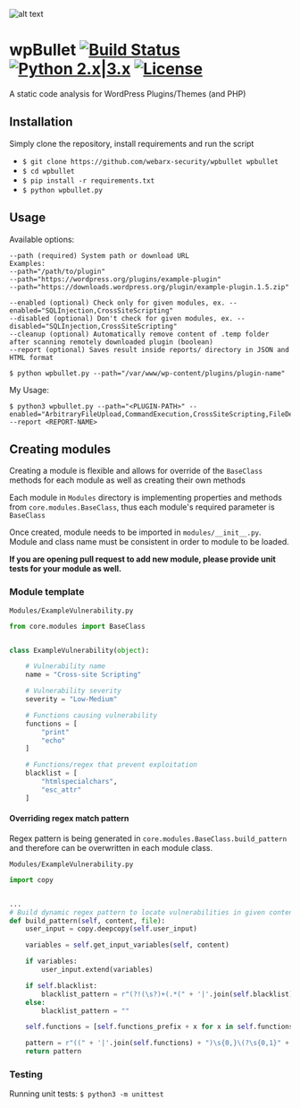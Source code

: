 ![alt text](https://raw.githubusercontent.com/webarx-security/wpbullet/dev/screenshots/1.png "Logo Title Text 1")



# wpBullet [![Build Status](https://travis-ci.org/webarx-security/wpbullet.svg?branch=dev)](https://travis-ci.org/webarx-security/wpbullet) [![Python 2.x|3.x](https://img.shields.io/badge/python-3.x-yellow.svg)](https://www.python.org/) [![License](https://img.shields.io/badge/license-GPLv2-blue.svg)](https://github.com/webarx-security/wpbullet/blob/dev/LICENSE)
A static code analysis for WordPress Plugins/Themes (and PHP)


## Installation
Simply clone the repository, install requirements and run the script 
- `$ git clone https://github.com/webarx-security/wpbullet wpbullet` 
- `$ cd wpbullet`
- `$ pip install -r requirements.txt`
- `$ python wpbullet.py`


## Usage
Available options:
```
--path (required) System path or download URL 
Examples:
--path="/path/to/plugin"
--path="https://wordpress.org/plugins/example-plugin"
--path="https://downloads.wordpress.org/plugin/example-plugin.1.5.zip"

--enabled (optional) Check only for given modules, ex. --enabled="SQLInjection,CrossSiteScripting"
--disabled (optional) Don't check for given modules, ex. --disabled="SQLInjection,CrossSiteScripting"
--cleanup (optional) Automatically remove content of .temp folder after scanning remotely downloaded plugin (boolean)
--report (optional) Saves result inside reports/ directory in JSON and HTML format

$ python wpbullet.py --path="/var/www/wp-content/plugins/plugin-name"
```

My Usage:
```
$ python3 wpbullet.py --path="<PLUGIN-PATH>" --enabled="ArbitraryFileUpload,CommandExecution,CrossSiteScripting,FileDeletion,FileInclusion,SQLInjection" --report <REPORT-NAME>
```

## Creating modules
Creating a module is flexible and allows for override of the `BaseClass` methods for each module as well as creating their own methods

Each module in `Modules` directory is implementing properties and methods from `core.modules.BaseClass`,
thus each module's required parameter is `BaseClass`

Once created, module needs to be imported in `modules/__init__.py`. Module and class name must be consistent
in order to module to be loaded.

__If you are opening pull request to add new module, please provide unit tests for your module as well.__


### Module template

`Modules/ExampleVulnerability.py`
```python
from core.modules import BaseClass


class ExampleVulnerability(object):

    # Vulnerability name
    name = "Cross-site Scripting"

    # Vulnerability severity
    severity = "Low-Medium"

    # Functions causing vulnerability
    functions = [
        "print"
        "echo"
    ]

    # Functions/regex that prevent exploitation
    blacklist = [
        "htmlspecialchars",
        "esc_attr"
    ]

```

#### Overriding regex match pattern
Regex pattern is being generated in `core.modules.BaseClass.build_pattern` and therefore can be overwritten in 
each module class.

`Modules/ExampleVulnerability.py`
```python
import copy


...
# Build dynamic regex pattern to locate vulnerabilities in given content
def build_pattern(self, content, file):
    user_input = copy.deepcopy(self.user_input)

    variables = self.get_input_variables(self, content)

    if variables:
        user_input.extend(variables)

    if self.blacklist:
        blacklist_pattern = r"(?!(\s?)+(.*(" + '|'.join(self.blacklist) + ")))"
    else:
        blacklist_pattern = ""

    self.functions = [self.functions_prefix + x for x in self.functions]

    pattern = r"((" + '|'.join(self.functions) + ")\s{0,}\(?\s{0,1}" + blacklist_pattern + ".*(" + '|'.join(user_input) + ").*)"
    return pattern
```

### Testing
Running unit tests: `$ python3 -m unittest`
